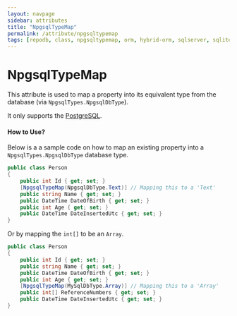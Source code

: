```yaml
---
layout: navpage
sidebar: attributes
title: "NpgsqlTypeMap"
permalink: /attribute/npgsqltypemap
tags: [repodb, class, npgsqltypemap, orm, hybrid-orm, sqlserver, sqlite, mysql, postgresql]
---
```


# NpgsqlTypeMap

This attribute is used to map a property into its equivalent type from the database (via `NpgsqlTypes.NpgsqlDbType`).

It only supports the [PostgreSQL](https://www.nuget.org/packages/RepoDb.PostgreSql).

#### How to Use?

Below is a a sample code on how to map an existing property into a `NpgsqlTypes.NpgsqlDbType` database type.

```csharp
public class Person
{
	public int Id { get; set; }
	[NpgsqlTypeMap(NpgsqlDbType.Text)] // Mapping this to a 'Text'
	public string Name { get; set; }
	public DateTime DateOfBirth { get; set; }
	public int Age { get; set; }
	public DateTime DateInsertedUtc { get; set; }
}
```

Or by mapping the `int[]` to be an `Array`.

```csharp
public class Person
{
	public int Id { get; set; }
	public string Name { get; set; }
	public DateTime DateOfBirth { get; set; }
	public int Age { get; set; }
	[NpgsqlTypeMap(MySqlDbType.Array)] // Mapping this to a 'Array'
	public int[] ReferenceNumbers { get; set; }
	public DateTime DateInsertedUtc { get; set; }
}
```
